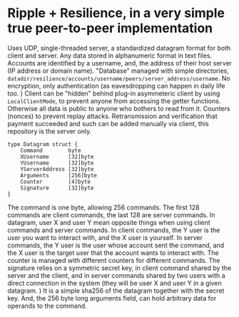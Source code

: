 # Ripple + Resilience, in a very simple true peer-to-peer implementation

Uses UDP, single-threaded server, a standardized datagram format for both client and server. Any data stored in alphanumeric format in text files. Accounts are identified by a username, and, the address of their host server (IP address or domain name). "Database" managed with simple directories, `datadir/resilience/accounts/username/peers/server_address/username`. No encryption, only authentication (as eavesdropping can happen in daily life too. ) Client can be "hidden" behind plug-in asymmeteric client by using `LocalClientMode`, to prevent anyone from accessing the getter functions. Otherwise all data is public to anyone who bothers to read from it. Counters (nonces) to prevent replay attacks. Retransmission and verification that payment succeeded and such can be added manually via client, this repository is the server only.

    type Datagram struct {
        Command        byte
        XUsername      [32]byte
        YUsername      [32]byte
        YServerAddress [32]byte
        Arguments      [256]byte
        Counter        [4]byte
        Signature      [32]byte
    }

The command is one byte, allowing 256 commands. The first 128 commands are client commands, the last 128 are server commands. In datagram, user X and user Y mean opposite things when using client commands and server commands. In client commands, the Y user is the user you want to interact with, and the X user is yourself. In server commands, the Y user is the user whose account sent the command, and the X user is the target user that the account wants to interact with. The counter is managed with different counters for different commands. The signature relies on a symmetric secret key, in client command shared by the server and the client, and in server commands shared by two users with a direct connection in the system (they will be user X and user Y in a given datagram. ) It is a simple sha256 of the datagram together with the secret key. And, the 256 byte long arguments field, can hold arbitrary data for operands to the command.
